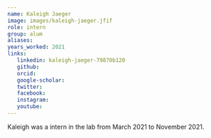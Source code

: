 ```yaml
---
name: Kaleigh Jaeger
image: images/kaleigh-jaeger.jfif
role: intern
group: alum
aliases:
years_worked: 2021
links:
   linkedin: kaleigh-jaeger-79870b120
   github:
   orcid: 
   google-scholar:
   twitter:
   facebook:
   instagram: 
   youtube:
---
```


Kaleigh was a intern in the lab from March 2021 to November 2021.